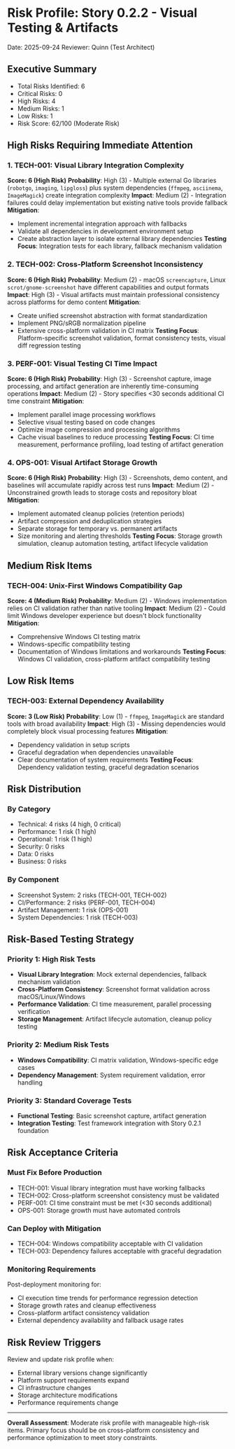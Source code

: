 # Risk Profile: Story 0.2.2 - Visual Testing & Artifacts

Date: 2025-09-24
Reviewer: Quinn (Test Architect)

## Executive Summary

- Total Risks Identified: 6
- Critical Risks: 0
- High Risks: 4
- Medium Risks: 1
- Low Risks: 1
- Risk Score: 62/100 (Moderate Risk)

## High Risks Requiring Immediate Attention

### 1. TECH-001: Visual Library Integration Complexity

**Score: 6 (High Risk)**
**Probability**: High (3) - Multiple external Go libraries (`robotgo`, `imaging`, `lipgloss`) plus system dependencies (`ffmpeg`, `asciinema`, `ImageMagick`) create integration complexity
**Impact**: Medium (2) - Integration failures could delay implementation but existing native tools provide fallback
**Mitigation**:
- Implement incremental integration approach with fallbacks
- Validate all dependencies in development environment setup
- Create abstraction layer to isolate external library dependencies
**Testing Focus**: Integration tests for each library, fallback mechanism validation

### 2. TECH-002: Cross-Platform Screenshot Inconsistency

**Score: 6 (High Risk)**
**Probability**: Medium (2) - macOS `screencapture`, Linux `scrot/gnome-screenshot` have different capabilities and output formats
**Impact**: High (3) - Visual artifacts must maintain professional consistency across platforms for demo content
**Mitigation**:
- Create unified screenshot abstraction with format standardization
- Implement PNG/sRGB normalization pipeline
- Extensive cross-platform validation in CI matrix
**Testing Focus**: Platform-specific screenshot validation, format consistency tests, visual diff regression testing

### 3. PERF-001: Visual Testing CI Time Impact

**Score: 6 (High Risk)**
**Probability**: High (3) - Screenshot capture, image processing, and artifact generation are inherently time-consuming operations
**Impact**: Medium (2) - Story specifies <30 seconds additional CI time constraint
**Mitigation**:
- Implement parallel image processing workflows
- Selective visual testing based on code changes
- Optimize image compression and processing algorithms
- Cache visual baselines to reduce processing
**Testing Focus**: CI time measurement, performance profiling, load testing of artifact generation

### 4. OPS-001: Visual Artifact Storage Growth

**Score: 6 (High Risk)**
**Probability**: High (3) - Screenshots, demo content, and baselines will accumulate rapidly across test runs
**Impact**: Medium (2) - Unconstrained growth leads to storage costs and repository bloat
**Mitigation**:
- Implement automated cleanup policies (retention periods)
- Artifact compression and deduplication strategies
- Separate storage for temporary vs. permanent artifacts
- Size monitoring and alerting thresholds
**Testing Focus**: Storage growth simulation, cleanup automation testing, artifact lifecycle validation

## Medium Risk Items

### TECH-004: Unix-First Windows Compatibility Gap

**Score: 4 (Medium Risk)**
**Probability**: Medium (2) - Windows implementation relies on CI validation rather than native tooling
**Impact**: Medium (2) - Could limit Windows developer experience but doesn't block functionality
**Mitigation**:
- Comprehensive Windows CI testing matrix
- Windows-specific compatibility testing
- Documentation of Windows limitations and workarounds
**Testing Focus**: Windows CI validation, cross-platform artifact compatibility testing

## Low Risk Items

### TECH-003: External Dependency Availability

**Score: 3 (Low Risk)**
**Probability**: Low (1) - `ffmpeg`, `ImageMagick` are standard tools with broad availability
**Impact**: High (3) - Missing dependencies would completely block visual processing features
**Mitigation**:
- Dependency validation in setup scripts
- Graceful degradation when dependencies unavailable
- Clear documentation of system requirements
**Testing Focus**: Dependency validation testing, graceful degradation scenarios

## Risk Distribution

### By Category
- Technical: 4 risks (4 high, 0 critical)
- Performance: 1 risk (1 high)
- Operational: 1 risk (1 high)
- Security: 0 risks
- Data: 0 risks
- Business: 0 risks

### By Component
- Screenshot System: 2 risks (TECH-001, TECH-002)
- CI/Performance: 2 risks (PERF-001, TECH-004)
- Artifact Management: 1 risk (OPS-001)
- System Dependencies: 1 risk (TECH-003)

## Risk-Based Testing Strategy

### Priority 1: High Risk Tests
- **Visual Library Integration**: Mock external dependencies, fallback mechanism validation
- **Cross-Platform Consistency**: Screenshot format validation across macOS/Linux/Windows
- **Performance Validation**: CI time measurement, parallel processing verification
- **Storage Management**: Artifact lifecycle automation, cleanup policy testing

### Priority 2: Medium Risk Tests
- **Windows Compatibility**: CI matrix validation, Windows-specific edge cases
- **Dependency Management**: System requirement validation, error handling

### Priority 3: Standard Coverage Tests
- **Functional Testing**: Basic screenshot capture, artifact generation
- **Integration Testing**: Test framework integration with Story 0.2.1 foundation

## Risk Acceptance Criteria

### Must Fix Before Production
- TECH-001: Visual library integration must have working fallbacks
- TECH-002: Cross-platform screenshot consistency must be validated
- PERF-001: CI time constraint must be met (<30 seconds additional)
- OPS-001: Storage growth must have automated controls

### Can Deploy with Mitigation
- TECH-004: Windows compatibility acceptable with CI validation
- TECH-003: Dependency failures acceptable with graceful degradation

### Monitoring Requirements

Post-deployment monitoring for:
- CI execution time trends for performance regression detection
- Storage growth rates and cleanup effectiveness
- Cross-platform artifact consistency validation
- External dependency availability and fallback usage rates

## Risk Review Triggers

Review and update risk profile when:
- External library versions change significantly
- Platform support requirements expand
- CI infrastructure changes
- Storage architecture modifications
- Performance requirements change

---

**Overall Assessment**: Moderate risk profile with manageable high-risk items. Primary focus should be on cross-platform consistency and performance optimization to meet story constraints.